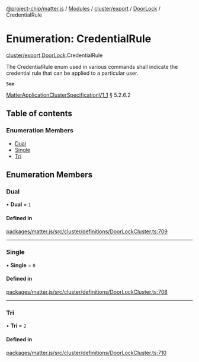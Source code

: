 [@project-chip/matter.js](../README.md) / [Modules](../modules.md) / [cluster/export](../modules/cluster_export.md) / [DoorLock](../modules/cluster_export.DoorLock.md) / CredentialRule

# Enumeration: CredentialRule

[cluster/export](../modules/cluster_export.md).[DoorLock](../modules/cluster_export.DoorLock.md).CredentialRule

The CredentialRule enum used in various commands shall indicate the credential rule that can be applied to a
particular user.

**`See`**

[MatterApplicationClusterSpecificationV1_1](../interfaces/spec_export.MatterApplicationClusterSpecificationV1_1.md) § 5.2.6.2

## Table of contents

### Enumeration Members

- [Dual](cluster_export.DoorLock.CredentialRule.md#dual)
- [Single](cluster_export.DoorLock.CredentialRule.md#single)
- [Tri](cluster_export.DoorLock.CredentialRule.md#tri)

## Enumeration Members

### Dual

• **Dual** = ``1``

#### Defined in

[packages/matter.js/src/cluster/definitions/DoorLockCluster.ts:709](https://github.com/project-chip/matter.js/blob/dfd1dc35/packages/matter.js/src/cluster/definitions/DoorLockCluster.ts#L709)

___

### Single

• **Single** = ``0``

#### Defined in

[packages/matter.js/src/cluster/definitions/DoorLockCluster.ts:708](https://github.com/project-chip/matter.js/blob/dfd1dc35/packages/matter.js/src/cluster/definitions/DoorLockCluster.ts#L708)

___

### Tri

• **Tri** = ``2``

#### Defined in

[packages/matter.js/src/cluster/definitions/DoorLockCluster.ts:710](https://github.com/project-chip/matter.js/blob/dfd1dc35/packages/matter.js/src/cluster/definitions/DoorLockCluster.ts#L710)
